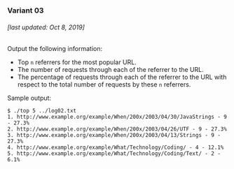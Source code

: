 ### Variant 03

###### [last updated: Oct 8, 2019]

Output the following information:

* Top `n` referrers for the most popular URL.
* The number of requests through each of the referrer to the URL.
* The percentage of requests through each of the referrer to the URL with respect to the total number of requests by these `n` referrers.

Sample output:

```
$ ./top 5 ../log02.txt 
1. http://www.example.org/example/When/200x/2003/04/30/JavaStrings - 9 - 27.3%
2. http://www.example.org/example/When/200x/2003/04/26/UTF - 9 - 27.3%
3. http://www.example.org/example/When/200x/2003/04/13/Strings - 9 - 27.3%
4. http://www.example.org/example/What/Technology/Coding/ - 4 - 12.1%
5. http://www.example.org/example/What/Technology/Coding/Text/ - 2 - 6.1%
```
